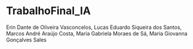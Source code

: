 # TrabalhoFinal_IA

Erin Dante de Oliveira Vasconcelos, Lucas Eduardo Siqueira dos Santos, Marcos André Araújo Costa, Maria Gabriela Moraes de Sá, Maria Giovanna Gonçalves Sales
